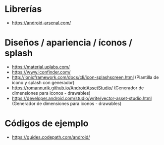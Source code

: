 # Librerías

* https://android-arsenal.com/

# Diseños / apariencia / íconos / splash

* https://material.uplabs.com/
* https://www.iconfinder.com/
* http://ionicframework.com/docs/cli/icon-splashscreen.html (Plantilla de ícono y splash con generador)
* https://romannurik.github.io/AndroidAssetStudio/ (Generador de dimensiones para iconos - drawables)
* https://developer.android.com/studio/write/vector-asset-studio.html (Generador de dimensiones para iconos - drawables)

# Códigos de ejemplo

* https://guides.codepath.com/android/
